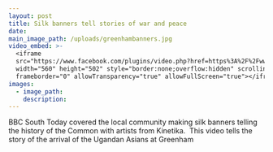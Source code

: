 ```yaml
---
layout: post
title: Silk banners tell stories of war and peace
date:
main_image_path: /uploads/greenhambanners.jpg
video_embed: >-
  <iframe
  src="https://www.facebook.com/plugins/video.php?href=https%3A%2F%2Fwww.facebook.com%2FBBCSouthNews%2Fvideos%2F1486723494751569%2F&show_text=1&width=560"
  width="560" height="502" style="border:none;overflow:hidden" scrolling="no"
  frameborder="0" allowTransparency="true" allowFullScreen="true"></iframe>
images:
  - image_path:
    description:
---
```



BBC South Today covered the local community making silk banners telling the history of the Common with artists from Kinetika.  This video tells the story of the arrival of the Ugandan Asians at Greenham